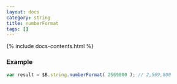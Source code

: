 ```yaml
---
layout: docs
category: string
title: numberFormat
tags: []
---
```


{% include docs-contents.html %}

### Example
```js
var result = $B.string.numberFormat( 2569800 ); // 2,569,800
```